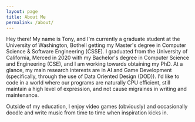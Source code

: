 ```yaml
---
layout: page
title: About Me
permalink: /about/
---
```

Hey there! My name is Tony, and I'm currently a graduate student at the University of Washington, Bothell getting my Master's
degree in Computer Science & Software Engineering (CSSE). I graduated from the University of California, Merced in 2020 with my Bachelor's degree in Computer Science and Engineering (CSE), and I am working  towards obtaining my PhD. At a glance, my main research interests are in AI and Game Development (specifically, through the use of Data Oriented Design (DOD)). I'd like to code in a world where our programs are naturally CPU efficient, still maintain a high level of expression, and not cause migraines in writing and maintenance.

Outside of my education, I enjoy video games (obviously) and occasionally doodle and write music from time to time when inspiration kicks in.
